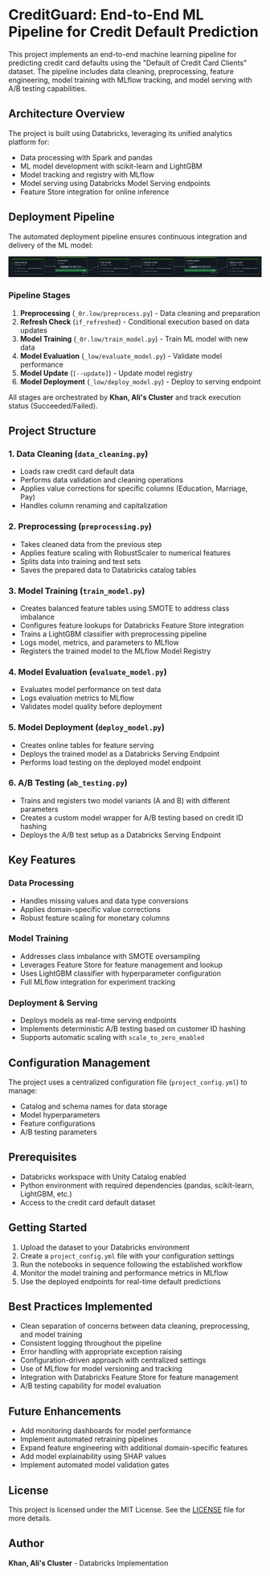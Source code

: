 # CreditGuard: End-to-End ML Pipeline for Credit Default Prediction

This project implements an end-to-end machine learning pipeline for predicting credit card defaults using the "Default of Credit Card Clients" dataset. The pipeline includes data cleaning, preprocessing, feature engineering, model training with MLflow tracking, and model serving with A/B testing capabilities.

## Architecture Overview

The project is built using Databricks, leveraging its unified analytics platform for:
- Data processing with Spark and pandas
- ML model development with scikit-learn and LightGBM
- Model tracking and registry with MLflow
- Model serving using Databricks Model Serving endpoints
- Feature Store integration for online inference

## Deployment Pipeline

The automated deployment pipeline ensures continuous integration and delivery of the ML model:

![Deployment Pipeline](deploy_pipeline.png)

### Pipeline Stages

1. **Preprocessing** (`_0r.low/preprocess.py`) - Data cleaning and preparation
2. **Refresh Check** (`if_refreshed`) - Conditional execution based on data updates
3. **Model Training** (`_0r.low/train_model.py`) - Train ML model with new data
4. **Model Evaluation** (`_low/evaluate_model.py`) - Validate model performance
5. **Model Update** (`[--update]`) - Update model registry
6. **Model Deployment** (`_low/deploy_model.py`) - Deploy to serving endpoint

All stages are orchestrated by **Khan, Ali's Cluster** and track execution status (Succeeded/Failed).

## Project Structure

### 1. Data Cleaning (`data_cleaning.py`)
- Loads raw credit card default data
- Performs data validation and cleaning operations
- Applies value corrections for specific columns (Education, Marriage, Pay)
- Handles column renaming and capitalization

### 2. Preprocessing (`preprocessing.py`)
- Takes cleaned data from the previous step
- Applies feature scaling with RobustScaler to numerical features
- Splits data into training and test sets
- Saves the prepared data to Databricks catalog tables

### 3. Model Training (`train_model.py`)
- Creates balanced feature tables using SMOTE to address class imbalance
- Configures feature lookups for Databricks Feature Store integration
- Trains a LightGBM classifier with preprocessing pipeline
- Logs model, metrics, and parameters to MLflow
- Registers the trained model to the MLflow Model Registry

### 4. Model Evaluation (`evaluate_model.py`)
- Evaluates model performance on test data
- Logs evaluation metrics to MLflow
- Validates model quality before deployment

### 5. Model Deployment (`deploy_model.py`)
- Creates online tables for feature serving
- Deploys the trained model as a Databricks Serving Endpoint
- Performs load testing on the deployed model endpoint

### 6. A/B Testing (`ab_testing.py`)
- Trains and registers two model variants (A and B) with different parameters
- Creates a custom model wrapper for A/B testing based on credit ID hashing
- Deploys the A/B test setup as a Databricks Serving Endpoint

## Key Features

### Data Processing
- Handles missing values and data type conversions
- Applies domain-specific value corrections
- Robust feature scaling for monetary columns

### Model Training
- Addresses class imbalance with SMOTE oversampling
- Leverages Feature Store for feature management and lookup
- Uses LightGBM classifier with hyperparameter configuration
- Full MLflow integration for experiment tracking

### Deployment & Serving
- Deploys models as real-time serving endpoints
- Implements deterministic A/B testing based on customer ID hashing
- Supports automatic scaling with `scale_to_zero_enabled`

## Configuration Management

The project uses a centralized configuration file (`project_config.yml`) to manage:
- Catalog and schema names for data storage
- Model hyperparameters
- Feature configurations
- A/B testing parameters

## Prerequisites

- Databricks workspace with Unity Catalog enabled
- Python environment with required dependencies (pandas, scikit-learn, LightGBM, etc.)
- Access to the credit card default dataset

## Getting Started

1. Upload the dataset to your Databricks environment
2. Create a `project_config.yml` file with your configuration settings
3. Run the notebooks in sequence following the established workflow
4. Monitor the model training and performance metrics in MLflow
5. Use the deployed endpoints for real-time default predictions

## Best Practices Implemented

- Clean separation of concerns between data cleaning, preprocessing, and model training
- Consistent logging throughout the pipeline
- Error handling with appropriate exception raising
- Configuration-driven approach with centralized settings
- Use of MLflow for model versioning and tracking
- Integration with Databricks Feature Store for feature management
- A/B testing capability for model evaluation

## Future Enhancements

- Add monitoring dashboards for model performance
- Implement automated retraining pipelines
- Expand feature engineering with additional domain-specific features
- Add model explainability using SHAP values
- Implement automated model validation gates

## License

This project is licensed under the MIT License. See the [LICENSE](LICENSE) file for more details.

## Author

**Khan, Ali's Cluster** - Databricks Implementation
